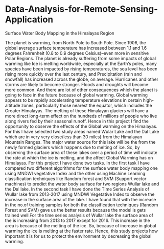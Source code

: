 # Data-Analysis-for-Remote-Sensing-Application
Surface Water Body Mapping in the Himalayas Region

The planet is warming, from North Pole to South Pole. Since 1906, the global average surface temperature has increased between 1.1 
and 1.6 degrees Fahrenheit (0.6 to 0.9 degrees Celsius)–even more in sensitive Polar Regions. The planet is already suffering from 
some impacts of global warming like Ice is melting worldwide, especially at the Earth’s poles, many species have been impacted by 
rising temperatures, the sea level has been rising more quickly over the last century, and Precipitation (rain and snowfall) has
increased across the globe, on average. Hurricanes and other storms are likely to become stronger. Floods and droughts will become 
more common. And there are lot of other consequences which the planet is going to face in the future because of global warming. 
Global warming appears to be rapidly accelerating temperature elevations in certain high-altitude zones, particularly those nearest
the equator, which includes the Greater Himalayas. The melting of these Himalayan glaciers will have a more direct long-term effect
on the hundreds of millions of people who live along rivers fed by their seasonal runoff. Hence in this project I find the opportunity
to observe the effects of the Global warming on the Himalayas. For this I have selected two study areas named Wular Lake and the Dal 
Lake which are in very very close(less than 30 miles) from the Himalayan Mountain Ranges. The major water source for this lake will 
be the from the newly formed glaciers which happens due to melting of ice. So, by observing the surface area of these lakes over a 
period of time will indicate the rate at which the ice is melting, and the affect Global Warming has on Himalayas. For this project
I have done two tasks. In the first task I have compared two different algorithms for the surface water body mapping one using MNDWI 
vegetative Index and the other using Machine Learning classification techniques like Random forest and SVM (Support vector machines) 
to predict the water body surface for two regions Wullar lake and the Dal lake. In the second task I have done the Time Series Analysis
of Wullar lake from 2013-2017 using MNDWI Vegetative Index to observe the increase in the surface area of the lake. I have found that
with the increase in the no.of training samples for both the classification techniques (Random Forest and SVM) gave us the better results 
because the model is gets trained well.For the time series analysis of Wullar lake the surface area of the is increasing from 2013 to 2017 
except for 2016. This increase in the area is because of the melting of the ice. So, because of increase in global warming the ice is 
melting at the faster rate. Hence, this study projects how important it is for us to protect the environment by decreasing the global
warming.
